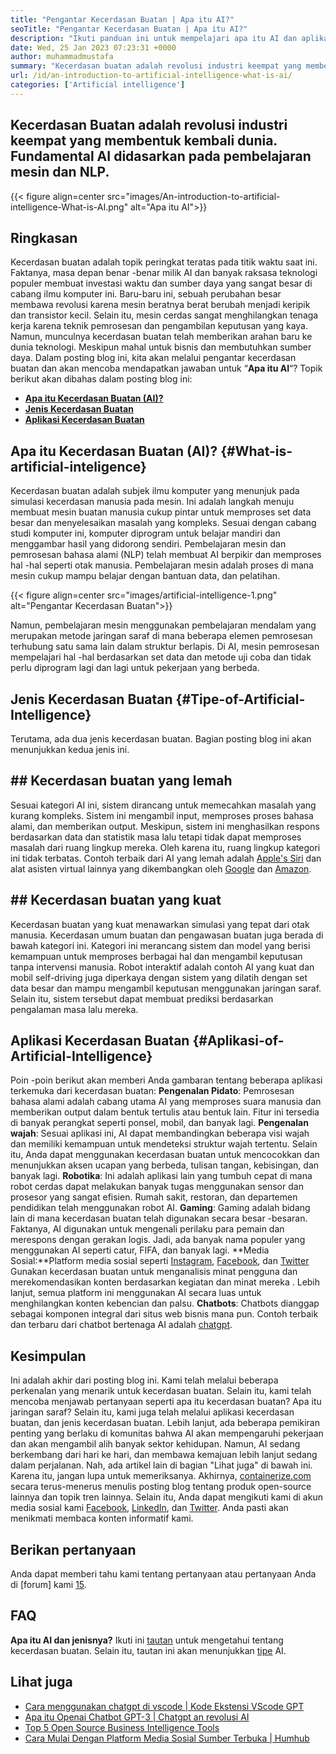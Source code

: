 ```yaml
---
title: "Pengantar Kecerdasan Buatan | Apa itu AI?" 
seoTitle: "Pengantar Kecerdasan Buatan | Apa itu AI?" 
description: "Ikuti panduan ini untuk mempelajari apa itu AI dan aplikasi kecerdasan buatan. Kecerdasan buatan telah membawa revolusi di semua sektor kehidupan." 
date: Wed, 25 Jan 2023 07:23:31 +0000
author: muhammadmustafa
summary: "Kecerdasan buatan adalah revolusi industri keempat yang membentuk kembali dunia. Fundamental AI didasarkan pada pembelajaran mesin dan NLP." 
url: /id/an-introduction-to-artificial-intelligence-what-is-ai/
categories: ['Artificial intelligence']
---
```


## Kecerdasan Buatan adalah revolusi industri keempat yang membentuk kembali dunia. Fundamental AI didasarkan pada pembelajaran mesin dan NLP.

{{< figure align=center src="images/An-introduction-to-artificial-intelligence-What-is-AI.png" alt="Apa itu AI">}}


## Ringkasan
Kecerdasan buatan adalah topik peringkat teratas pada titik waktu saat ini. Faktanya, masa depan benar -benar milik AI dan banyak raksasa teknologi populer membuat investasi waktu dan sumber daya yang sangat besar di cabang ilmu komputer ini. Baru-baru ini, sebuah perubahan besar membawa revolusi karena mesin beratnya berat berubah menjadi keripik dan transistor kecil. Selain itu, mesin cerdas sangat menghilangkan tenaga kerja karena teknik pemrosesan dan pengambilan keputusan yang kaya. Namun, munculnya kecerdasan buatan telah memberikan arahan baru ke dunia teknologi. Meskipun mahal untuk bisnis dan membutuhkan sumber daya. Dalam posting blog ini, kita akan melalui pengantar kecerdasan buatan dan akan mencoba mendapatkan jawaban untuk “**Apa itu AI**“?
Topik berikut akan dibahas dalam posting blog ini:
* [**Apa itu Kecerdasan Buatan (AI)?**][1]
* [**Jenis Kecerdasan Buatan**][2]
* **[Aplikasi Kecerdasan Buatan][3]**

## Apa itu Kecerdasan Buatan (AI)?   {#What-is-artificial-inteligence}
Kecerdasan buatan adalah subjek ilmu komputer yang menunjuk pada simulasi kecerdasan manusia pada mesin. Ini adalah langkah menuju membuat mesin buatan manusia cukup pintar untuk memproses set data besar dan menyelesaikan masalah yang kompleks. Sesuai dengan cabang studi komputer ini, komputer diprogram untuk belajar mandiri dan menggambar hasil yang didorong sendiri. Pembelajaran mesin dan pemrosesan bahasa alami (NLP) telah membuat AI berpikir dan memproses hal -hal seperti otak manusia. Pembelajaran mesin adalah proses di mana mesin cukup mampu belajar dengan bantuan data, dan pelatihan.

{{< figure align=center src="images/artificial-intelligence-1.png" alt="Pengantar Kecerdasan Buatan">}}

Namun, pembelajaran mesin menggunakan pembelajaran mendalam yang merupakan metode jaringan saraf di mana beberapa elemen pemrosesan terhubung satu sama lain dalam struktur berlapis. Di AI, mesin pemrosesan mempelajari hal -hal berdasarkan set data dan metode uji coba dan tidak perlu diprogram lagi dan lagi untuk pekerjaan yang berbeda.

## Jenis Kecerdasan Buatan   {#Tipe-of-Artificial-Intelligence}
Terutama, ada dua jenis kecerdasan buatan. Bagian posting blog ini akan menunjukkan kedua jenis ini.

## ## Kecerdasan buatan yang lemah
Sesuai kategori AI ini, sistem dirancang untuk memecahkan masalah yang kurang kompleks. Sistem ini mengambil input, memproses proses bahasa alami, dan memberikan output. Meskipun, sistem ini menghasilkan respons berdasarkan data dan statistik masa lalu tetapi tidak dapat memproses masalah dari ruang lingkup mereka. Oleh karena itu, ruang lingkup kategori ini tidak terbatas. Contoh terbaik dari AI yang lemah adalah [Apple's Siri][4] dan alat asisten virtual lainnya yang dikembangkan oleh [Google][5] dan [Amazon][6].

## ## Kecerdasan buatan yang kuat
Kecerdasan buatan yang kuat menawarkan simulasi yang tepat dari otak manusia. Kecerdasan umum buatan dan pengawasan buatan juga berada di bawah kategori ini. Kategori ini merancang sistem dan model yang berisi kemampuan untuk memproses berbagai hal dan mengambil keputusan tanpa intervensi manusia. Robot interaktif adalah contoh AI yang kuat dan mobil self-driving juga diperkaya dengan sistem yang dilatih dengan set data besar dan mampu mengambil keputusan menggunakan jaringan saraf. Selain itu, sistem tersebut dapat membuat prediksi berdasarkan pengalaman masa lalu mereka.

## **Aplikasi Kecerdasan Buatan** {#Aplikasi-of-Artificial-Intelligence}
Poin -poin berikut akan memberi Anda gambaran tentang beberapa aplikasi terkemuka dari kecerdasan buatan:
**Pengenalan Pidato**: Pemrosesan bahasa alami adalah cabang utama AI yang memproses suara manusia dan memberikan output dalam bentuk tertulis atau bentuk lain. Fitur ini tersedia di banyak perangkat seperti ponsel, mobil, dan banyak lagi.
**Pengenalan wajah**: Sesuai aplikasi ini, AI dapat membandingkan beberapa visi wajah dan memiliki kemampuan untuk mendeteksi struktur wajah tertentu. Selain itu, Anda dapat menggunakan kecerdasan buatan untuk mencocokkan dan menunjukkan aksen ucapan yang berbeda, tulisan tangan, kebisingan, dan banyak lagi.
**Robotika**: Ini adalah aplikasi lain yang tumbuh cepat di mana robot cerdas dapat melakukan banyak tugas menggunakan sensor dan prosesor yang sangat efisien. Rumah sakit, restoran, dan departemen pendidikan telah menggunakan robot AI.
**Gaming**: Gaming adalah bidang lain di mana kecerdasan buatan telah digunakan secara besar -besaran. Faktanya, AI digunakan untuk mengenali perilaku para pemain dan merespons dengan gerakan logis. Jadi, ada banyak nama populer yang menggunakan AI seperti catur, FIFA, dan banyak lagi.
**Media Sosial:**Platform media sosial seperti [Instagram][7], [Facebook][8], dan [Twitter][9] Gunakan kecerdasan buatan untuk menganalisis minat pengguna dan merekomendasikan konten berdasarkan kegiatan dan minat mereka . Lebih lanjut, semua platform ini menggunakan AI secara luas untuk menghilangkan konten kebencian dan palsu.
**Chatbots**: Chatbots dianggap sebagai komponen integral dari situs web bisnis mana pun. Contoh terbaik dan terbaru dari chatbot bertenaga AI adalah [chatgpt][10].

## Kesimpulan
Ini adalah akhir dari posting blog ini. Kami telah melalui beberapa perkenalan yang menarik untuk kecerdasan buatan. Selain itu, kami telah mencoba menjawab pertanyaan seperti apa itu kecerdasan buatan? Apa itu jaringan saraf? Selain itu, kami juga telah melalui aplikasi kecerdasan buatan, dan jenis kecerdasan buatan. Lebih lanjut, ada beberapa pemikiran penting yang berlaku di komunitas bahwa AI akan mempengaruhi pekerjaan dan akan mengambil alih banyak sektor kehidupan. Namun, AI sedang berkembang dari hari ke hari, dan membawa kemajuan lebih lanjut sedang dalam perjalanan. Nah, ada artikel lain di bagian "Lihat juga" di bawah ini. Karena itu, jangan lupa untuk memeriksanya.
Akhirnya, [containerize.com][11] secara terus-menerus menulis posting blog tentang produk open-source lainnya dan topik tren lainnya. Selain itu, Anda dapat mengikuti kami di akun media sosial kami [Facebook][12], [LinkedIn][13], dan [Twitter][14]. Anda pasti akan menikmati membaca konten informatif kami.

## Berikan pertanyaan
Anda dapat memberi tahu kami tentang pertanyaan atau pertanyaan Anda di [forum] kami [15].

## FAQ
**Apa itu AI dan jenisnya?**
Ikuti ini [tautan][1] untuk mengetahui tentang kecerdasan buatan. Selain itu, tautan ini akan menunjukkan [tipe][2] AI.

## Lihat juga
  * [Cara menggunakan chatgpt di vscode | Kode Ekstensi VScode GPT][16]
  * [Apa itu Openai Chatbot GPT-3 | Chatgpt an revolusi AI][10]
  * [Top 5 Open Source Business Intelligence Tools][17]
  * [Cara Mulai Dengan Platform Media Sosial Sumber Terbuka | Humhub][18]

  
[1]: #What-is-Artificial-Intelligence
[2]: #Types-of-Artificial-Intelligence
[3]: #Applications-of-Artificial-Intelligence
[4]: https://www.apple.com/siri/
[5]: https://assistant.google.com/
[6]: https://www.google.com/search?q=amazon+alexa&rlz=1C5CHFA_enPK998PK998&oq=amazon&aqs=chrome.0.0i67j46i67i199i433i465j0i67l2j0i67i433j69i60l3.2098j0j7&sourceid=chrome&ie=UTF-8
[7]: https://instagram.com/
[8]: https://www.facebook.com/
[9]: https://twitter.com/home
[10]: https://blog.containerize.com/artificial-intelligence/what-is-openai-chatbot-gpt-3-chatgpt-an-ai-revolution/
[11]: https://www.containerize.com/
[12]: https://web.facebook.com/containerize
[13]: https://www.linkedin.com/company/containerize/
[14]: https://twitter.com/containerize_co
[15]: https://forum.containerize.com/
[16]: https://blog.containerize.com/artificial-intelligence/how-to-use-chatgpt-in-vscode-the-vscode-extension-codegpt/
[17]: https://blog.containerize.com/business-intelligence-software/top-5-open-source-business-intelligence-solutions-of-2021/
[18]: https://blog.containerize.com/social-network-platforms/how-to-start-with-open-source-social-media-platform-humhub/
